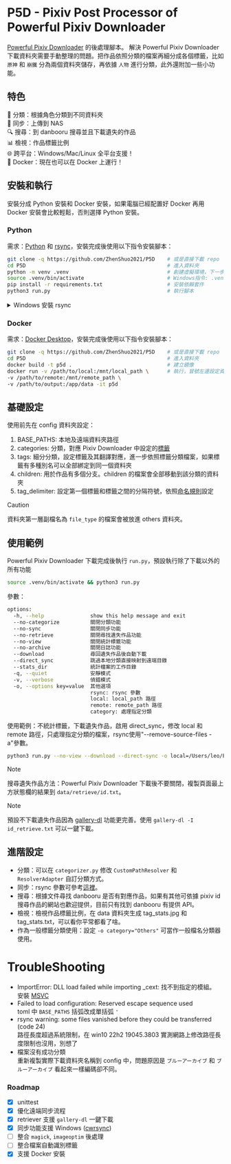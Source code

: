 # P5D - Pixiv Post Processor of Powerful Pixiv Downloader
[Powerful Pixiv Downloader](https://github.com/xuejianxianzun/PixivBatchDownloader) 的後處理腳本。
解決 Powerful Pixiv Downloader 下載資料夾需要手動整理的問題。把作品依照分類的檔案再細分成各個標籤，比如 `原神` 和 `崩鐵` 分為兩個資料夾儲存，再依據 `人物` 進行分類，此外還附加一些小功能。

## 特色
📁 分類：根據角色分類到不同資料夾  
🔄 同步：上傳到 NAS  
🔍 搜尋：到 danbooru 搜尋並且下載遺失的作品  
📊 檢視：作品標籤比例  
🌐 跨平台：Windows/Mac/Linux 全平台支援！  
🐳 Docker：現在也可以在 Docker 上運行！

## 安裝和執行
安裝分成 Python 安裝和 Docker 安裝，如果電腦已經配置好 Docker 再用 Docker 安裝會比較輕鬆，否則選擇 Python 安裝。

### Python
需求：[Python](https://liaoxuefeng.com/books/python/install/) 和 [rsync](https://formulae.brew.sh/formula/rsync)，安裝完成後使用以下指令安裝腳本：
```sh
git clone -q https://github.com/ZhenShuo2021/P5D    # 或是直接下載 repo
cd P5D                                              # 進入資料夾
python -m venv .venv                                # 創建虛擬環境，下一步是進入虛擬環境
source .venv/bin/activate                           # Windows指令: .venv\Scripts\activate
pip install -r requirements.txt                     # 安裝依賴套件
python3 run.py                                      # 執行腳本
```

<details>
<summary> Windows 安裝 rsync </summary>

有使用指令或者圖形介面兩種方式
1. 指令：用系統管理員身分執行 PowerShell
```sh
# 下載 cwrsync
$zipUrl = "https://itefix.net/download/free/cwrsync_6.3.1_x64_free.zip"
$zipPath = "C:\app\cwrsync.zip"
$newPath = "C:\app\cwrsync\bin"
Invoke-WebRequest -Uri $zipUrl -OutFile $zipPath

# 建立資料夾並且解壓縮
New-Item -Path "C:\app" -ItemType Directory -Force
Expand-Archive -Path $zipPath -DestinationPath "C:\app\cwrsync"
Remove-Item -Path $zipPath

[System.Environment]::SetEnvironmentVariable("PATH", "$([System.Environment]::GetEnvironmentVariable("PATH", [System.EnvironmentVariableTarget]::Machine));$newPath", [System.EnvironmentVariableTarget]::Machine)
```

2. 圖形介面：在 https://itefix.net/cwrsync/client/downloads 下載完成後解壓縮，重新命名資料夾為 cwrsync，放到 C:\app 資料夾中，執行 `sysdm.cpl`，點擊 `進階` > `環境變數` > 系統變數中找到 `PATH` > 點擊新增輸入 `C:\app\cwrsync\bin` > 點選兩個確認以及關閉 cmd 刷新。
</details>

### Docker
需求：[Docker Desktop](https://www.docker.com/products/docker-desktop/)，安裝完成後使用以下指令安裝腳本：
```sh
git clone -q https://github.com/ZhenShuo2021/P5D    # 或是直接下載 repo
cd P5D                                              # 進入資料夾
docker build -t p5d .                               # 建立鏡像
docker run -v /path/to/local:/mnt/local_path \      # 執行，冒號左邊設定資料夾位置
-v /path/to/remote:/mnt/remote_path \
-v /path/to/output:/app/data -it p5d
```

## 基礎設定

使用前先在 config 資料夾設定：
1. BASE_PATHS: 本地及遠端資料夾路徑
2. categories: 分類，對應 Pixiv Downloader 中設定的[標籤](https://xuejianxianzun.github.io/PBDWiki/#/zh-tw/%E8%A8%AD%E5%AE%9A%E9%81%B8%E9%A0%85?id=%e4%bd%bf%e7%94%a8%e7%ac%ac%e4%b8%80%e5%80%8b%e5%8c%b9%e9%85%8d%e7%9a%84-tag-%e5%bb%ba%e7%ab%8b%e8%b3%87%e6%96%99%e5%a4%be)
3. tags: 細分分類，設定標籤及其翻譯對應，進一步依照標籤分類檔案，如果標籤有多種別名可以全部綁定到同一個資料夾
4. children: 用於作品有多個分支。children 的檔案會全部移動到該分類的資料夾
5. tag_delimiter: 設定第一個標籤和標籤之間的分隔符號，依照[命名規則](https://xuejianxianzun.github.io/PBDWiki/#/zh-tw/%E4%BE%BF%E6%8D%B7%E5%8A%9F%E8%83%BD?id=%e5%84%b2%e5%ad%98%e5%92%8c%e8%bc%89%e5%85%a5%e5%91%bd%e5%90%8d%e8%a6%8f%e5%89%87)設定

> [!CAUTION]
> 資料夾第一層副檔名為 `file_type` 的檔案會被放進 others 資料夾。

## 使用範例
Powerful Pixiv Downloader 下載完成後執行 `run.py`，預設執行除了下載以外的所有功能
```sh
source .venv/bin/activate && python3 run.py
```

參數：
```sh
options:
  -h, --help               show this help message and exit
  --no-categorize          關閉分類功能
  --no-sync                關閉同步功能
  --no-retrieve            關閉尋找遺失作品功能
  --no-view                關閉統計標籤功能
  --no-archive             關閉日誌功能
  --download               尋回遺失作品後自動下載
  --direct_sync            跳過本地分類直接映射到遠端目錄
  --stats_dir              統計檔案的工作目錄
  -q, --quiet              安靜模式
  -v, --verbose            偵錯模式
  -o, --options key=value  其他選項
                           rsync: rsync 參數
                           local: local_path 路徑
                           remote: remote_path 路徑
                           category: 處理指定分類
```

使用範例：不統計標籤，下載遺失作品，啟用 direct_sync，修改 local 和 remote 路徑，只處理指定分類的檔案，rsync使用"--remove-source-files -a"參數。
```sh
python3 run.py --no-view --download --direct-sync -o local=/Users/leo/Pictures/downloads拷貝 remote=/Users/leo/Downloads/TestInput category="Marin, IdolMaster, Others"  rsync="--remove-source-files -a"
```

> [!NOTE]
> 搜尋遺失作品方法：Powerful Pixiv Downloader 下載後不要關閉，複製頁面最上方狀態欄的結果到 `data/retrieve/id.txt`。


> [!NOTE]
> 預設不下載遺失作品因為 [gallery-dl](https://github.com/mikf/gallery-dl) 功能更完善。使用 `gallery-dl -I id_retrieve.txt` 可以一鍵下載。

## 進階設定
- 分類：可以在 `categorizer.py` 修改 `CustomPathResolver` 和 `ResolverAdapter` 自訂分類方式。  
- 同步：rsync 參數可參考[這裡](https://ysc.goalsoft.com.tw/blog-detail.php?target=back&no=49)。  
- 搜尋：根據文件尋找 danbooru 是否有對應作品，如果有其他可依據 pixiv id 搜尋作品的網站也歡迎提供，目前只有找到 danbooru 有提供 API。  
- 檢視：檢視作品標籤比例，在 data 資料夾生成 tag_stats.jpg 和 tag_stats.txt，可以看你平常都看了啥。  
- 作為一般標籤分類使用：設定 `-o category="Others"` 可當作一般檔名分類器使用。  

# TroubleShooting
- ImportError: DLL load failed while importing _cext: 找不到指定的模組。  
安裝 [MSVC](https://learn.microsoft.com/zh-tw/cpp/windows/latest-supported-vc-redist?view=msvc-170)
- Failed to load configuration: Reserved escape sequence used  
toml 中 `BASE_PATHS` 括弧改成單括弧 `'`
- rsync warning: some files vanished before they could be transferred (code 24)    
路徑長度超過系統限制，在 win10 22h2 19045.3803 實測網路上修改路徑長度限制也沒用，別想了   
- 檔案沒有成功分類  
重新複製實際下載資料夾名稱到 config 中，問題原因是 `ブルーアーカイブ` 和 `ブルーアーカイブ` 看起來一樣編碼卻不同。


### Roadmap
- [x] unittest
- [x] 優化遠端同步流程
- [x] retriever 支援 `gallery-dl` 一鍵下載
- [x] 同步功能支援 Windows ([cwrsync](https://www.cnblogs.com/michael9/p/11820919.html))
- [ ] 整合 `magick`, `imageoptim` 後處理
- [ ] 整合檔案自動識別標籤
- [x] 支援 Docker 安裝